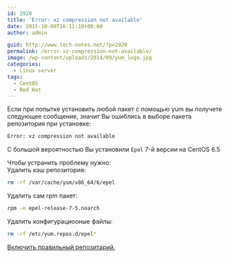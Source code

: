 ```yaml
---
id: 2920
title: 'Error: xz compression not available'
date: 2015-10-09T16:11:18+00:00
author: admin

guid: http://www.tech-notes.net/?p=2920
permalink: /error-xz-compression-not-available/
image: /wp-content/uploads/2014/09/yum_logo.jpg
categories:
  - Linux server
tags:
  - CentOS
  - Red Hat
---
```

Если при попытке установить любой пакет с помощью yum вы получете следующее сообщение, значит Вы ошиблись в выборе пакета репозитория при установке:

```bash
Error: xz compression not available
```

С большой вероятностью Вы установили `Epel` 7-й версии на CentOS 6.5

Чтобы устранить проблему нужно:  
Удалить кэш репозитория:

```bash
rm -rf /var/cache/yum/x86_64/6/epel
```

Удалить сам rpm пакет:

```bash
rpm -e epel-release-7-5.noarch
```

Удалить конфигурациооные файлы:

```bash
rm -rf /etc/yum.repos.d/epel*
```

[Включить правильный репозитарий.](http://www.tech-notes.net/epel-remi-atrpms-rhel-centos/)
